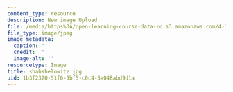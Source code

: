 ```yaml
---
content_type: resource
description: New image Upload
file: /media/https%3A/open-learning-course-data-rc.s3.amazonaws.com/4-301-introduction-to-the-visual-arts-spring-2007/1b3f232051f65bf5c0c45a048abd9d1a_shabshelowitz.jpg
file_type: image/jpeg
image_metadata:
  caption: ''
  credit: ''
  image-alt: ''
resourcetype: Image
title: shabshelowitz.jpg
uid: 1b3f2320-51f6-5bf5-c0c4-5a048abd9d1a
---
```


